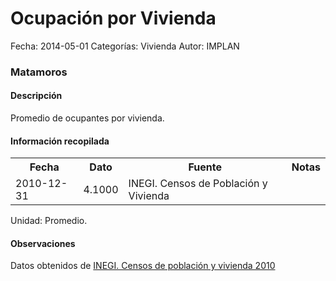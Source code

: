 Ocupación por Vivienda
=====

Fecha: 2014-05-01
Categorías: Vivienda
Autor: IMPLAN

### Matamoros

#### Descripción

Promedio de ocupantes por vivienda.

#### Información recopilada

<table class="table table-hover table-bordered">
  <tr><th>Fecha</th><th>Dato</th><th>Fuente</th><th>Notas</th></tr>
  <tr><td>2010-12-31</td><td>4.1000</td><td>INEGI. Censos de Población y Vivienda</td><td></td></tr>
</table>

Unidad: Promedio.

#### Observaciones

Datos obtenidos de [INEGI. Censos de población y vivienda 2010](http://www.inegi.org.mx/sistemas/consulta_resultados/iter2010.aspx)
